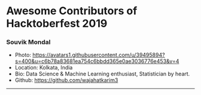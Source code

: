 # Awesome Contributors of Hacktoberfest 2019

### Souvik Mondal
- Photo: https://avatars1.githubusercontent.com/u/39495894?s=400&u=c6b78a83681ea754c6bbdd365e0ae3036776e453&v=4
- Location: Kolkata, India
- Bio: Data Science & Machine Learning enthusiast, Statistician by heart.
- Github: https://github.com/wajahatkarim3

-----------
